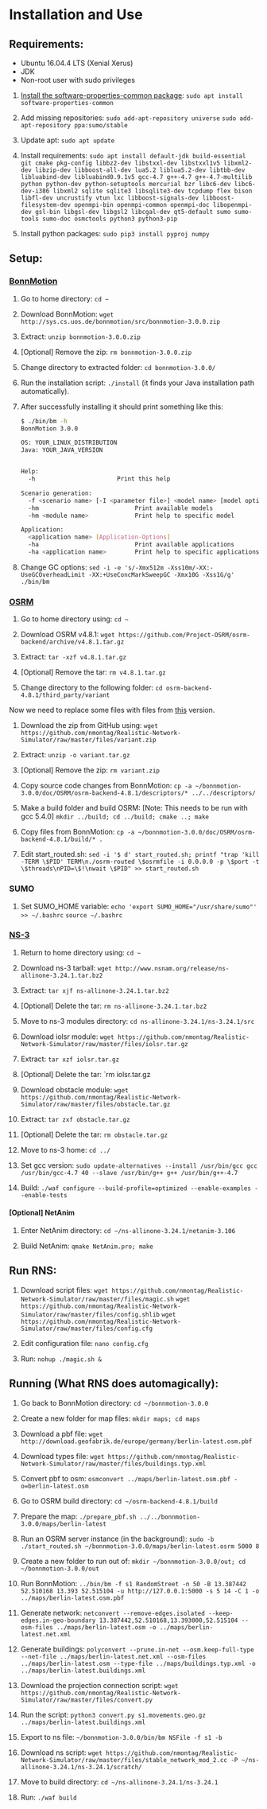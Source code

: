# Installation and Use

## Requirements:

*   Ubuntu 16.04.4 LTS (Xenial Xerus)
*   JDK
*   Non-root user with sudo privileges

1. [Install the software-properties-common package](http://lifeonubuntu.com/ubuntu-missing-add-apt-repository-command/):
`sudo apt install software-properties-common` 

2. Add missing repositories:
`sudo add-apt-repository universe`
`sudo add-apt-repository ppa:sumo/stable`

3. Update apt:
`sudo apt update`

4. Install requirements:
`sudo apt install default-jdk build-essential git cmake pkg-config libbz2-dev libstxxl-dev libstxxl1v5 libxml2-dev libzip-dev libboost-all-dev lua5.2 liblua5.2-dev libtbb-dev libluabind-dev libluabind0.9.1v5 gcc-4.7 g++-4.7 g++-4.7-multilib python python-dev python-setuptools mercurial bzr libc6-dev libc6-dev-i386 libxml2 sqlite sqlite3 libsqlite3-dev tcpdump flex bison libfl-dev uncrustify vtun lxc libboost-signals-dev libboost-filesystem-dev openmpi-bin openmpi-common openmpi-doc libopenmpi-dev gsl-bin libgsl-dev libgsl2 libcgal-dev qt5-default sumo sumo-tools sumo-doc osmctools python3 python3-pip`

5. Install python packages:
`sudo pip3 install pyproj numpy`

## Setup:

### [BonnMotion](http://sys.cs.uos.de/bonnmotion/)

1.  Go to home directory:
`cd ~`

2.  Download BonnMotion:
`wget http://sys.cs.uos.de/bonnmotion/src/bonnmotion-3.0.0.zip`

3.  Extract:
`unzip bonnmotion-3.0.0.zip` 

4.  [Optional] Remove the zip:
`rm bonnmotion-3.0.0.zip`

5.  Change directory to extracted folder:
`cd bonnmotion-3.0.0/`

6.  Run the installation script:
`./install`  (it finds your Java installation path automatically).

7. After successfully installing it should print something like this:
     ```bash
     $ ./bin/bm -h
     BonnMotion 3.0.0
     
     OS: YOUR_LINUX_DISTRIBUTION
     Java: YOUR_JAVA_VERSION
     
     
     Help:
       -h                    	Print this help

     Scenario generation:
       -f <scenario name> [-I <parameter file>] <model name> [model options]
       -hm                           Print available models
       -hm <module name>             Print help to specific model
     
     Application:
       <application name> [Application-Options]
       -ha                           Print available applications
       -ha <application name>        Print help to specific applications
     ```

8. Change GC options:
`sed -i -e 's/-Xmx512m -Xss10m/-XX:-UseGCOverheadLimit -XX:+UseConcMarkSweepGC -Xmx10G -Xss1G/g' ./bin/bm`

### [OSRM](https://github.com/Project-OSRM/osrm-backend)

1.  Go to home directory using:
`cd ~`

2.  Download OSRM v4.8.1:
`wget https://github.com/Project-OSRM/osrm-backend/archive/v4.8.1.tar.gz`

3.  Extract:
`tar -xzf v4.8.1.tar.gz` 

4.  [Optional] Remove  the tar:
`rm v4.8.1.tar.gz`

5.  Change directory to the following folder:
`cd osrm-backend-4.8.1/third_party/variant`

Now we need to replace some files with files from [this](https://github.com/Project-OSRM/osrm-backend/tree/a62c10321c0a269e218ab4164c4ccd132048f271/third_party/variant) version.

1.  Download the zip from GitHub using:
`wget https://github.com/nmontag/Realistic-Network-Simulator/raw/master/files/variant.zip`

2.  Extract:
`unzip -o variant.tar.gz`

3.  [Optional] Remove  the zip:
`rm variant.zip`

4.  Copy source code changes from BonnMotion:
`cp -a ~/bonnmotion-3.0.0/doc/OSRM/osrm-backend-4.8.1/descriptors/* ../../descriptors/`

5.  Make a build folder and build OSRM: [Note: This needs to be run with gcc 5.4.0]
`mkdir ../build; cd ../build; cmake ..; make`

6.  Copy files from BonnMotion:
`cp -a ~/bonnmotion-3.0.0/doc/OSRM/osrm-backend-4.8.1/build/* .`

10.  Edit start_routed.sh:
`sed -i '$ d' start_routed.sh; printf "trap 'kill -TERM \$PID' TERM\n./osrm-routed \$osrmfile -i 0.0.0.0 -p \$port -t \$threads\nPID=\$!\nwait \$PID" >> start_routed.sh`

### SUMO

1.  Set SUMO_HOME variable:
`echo 'export SUMO_HOME="/usr/share/sumo"' >> ~/.bashrc`
`source ~/.bashrc`

### [NS-3](https://www.nsnam.org/docs/release/3.28/tutorial/singlehtml/index.html#downloading-ns3)

1.	Return to home directory using:
`cd ~`

2.  Download ns-3 tarball:
`wget http://www.nsnam.org/release/ns-allinone-3.24.1.tar.bz2`

3.  Extract:
`tar xjf ns-allinone-3.24.1.tar.bz2`

4. [Optional] Delete the tar:
`rm ns-allinone-3.24.1.tar.bz2`

5.  Move to ns-3 modules directory:
`cd ns-allinone-3.24.1/ns-3.24.1/src`

6.  Download iolsr module:
`wget https://github.com/nmontag/Realistic-Network-Simulator/raw/master/files/iolsr.tar.gz`

7.  Extract:
`tar xzf iolsr.tar.gz`

8.  [Optional] Delete the tar:
`rm iolsr.tar.gz

9.  Download obstacle module:
`wget https://github.com/nmontag/Realistic-Network-Simulator/raw/master/files/obstacle.tar.gz`

10.  Extract:
`tar zxf obstacle.tar.gz`

11.  [Optional] Delete the tar:
`rm obstacle.tar.gz`

12.  Move to ns-3 home:
`cd ../`

13.  Set gcc version:
`sudo update-alternatives --install /usr/bin/gcc gcc /usr/bin/gcc-4.7 40 --slave /usr/bin/g++ g++ /usr/bin/g++-4.7`

14.  Build:
`./waf configure --build-profile=optimized --enable-examples --enable-tests`

#### [Optional] NetAnim

1. Enter NetAnim directory:
`cd ~/ns-allinone-3.24.1/netanim-3.106`

2. Build NetAnim:
`qmake NetAnim.pro; make`

## Run RNS:

1.  Download script files:
`wget https://github.com/nmontag/Realistic-Network-Simulator/raw/master/files/magic.sh`
`wget https://github.com/nmontag/Realistic-Network-Simulator/raw/master/files/config.shlib`
`wget https://github.com/nmontag/Realistic-Network-Simulator/raw/master/files/config.cfg`

2.  Edit configuration file:
`nano config.cfg`

3.   Run:
`nohup ./magic.sh &`

## Running (What RNS does automagically):

1.  Go back to BonnMotion directory:
`cd ~/bonnmotion-3.0.0`

2.  Create a new folder for map files:
`mkdir maps; cd maps`

3.  Download a pbf file:
`wget http://download.geofabrik.de/europe/germany/berlin-latest.osm.pbf`

4.  Download types file:
`wget https://github.com/nmontag/Realistic-Network-Simulator/raw/master/files/buildings.typ.xml`

5.  Convert pbf to osm:
`osmconvert ../maps/berlin-latest.osm.pbf -o=berlin-latest.osm`

6.  Go to OSRM build directory:
`cd ~/osrm-backend-4.8.1/build`

7.  Prepare the map:
`./prepare_pbf.sh ../../bonnmotion-3.0.0/maps/berlin-latest`

8.  Run an OSRM server instance (in the background):
`sudo -b ./start_routed.sh ~/bonnmotion-3.0.0/maps/berlin-latest.osrm 5000 8`

9.  Create a new folder to run out of:
`mkdir ~/bonnmotion-3.0.0/out; cd ~/bonnmotion-3.0.0/out`

10.  Run BonnMotion:
`../bin/bm -f s1 RandomStreet -n 50 -B 13.387442 52.510168 13.393 52.515104 -u http://127.0.0.1:5000 -s 5 14 -C 1 -o ../maps/berlin-latest.osm.pbf`

11.  Generate network:
`netconvert --remove-edges.isolated --keep-edges.in-geo-boundary 13.387442,52.510168,13.393000,52.515104 --osm-files ../maps/berlin-latest.osm -o ../maps/berlin-latest.net.xml` 

12.  Generate buildings:
`polyconvert --prune.in-net --osm.keep-full-type --net-file ../maps/berlin-latest.net.xml --osm-files ../maps/berlin-latest.osm --type-file ../maps/buildings.typ.xml -o ../maps/berlin-latest.buildings.xml`

13.  Download the projection connection script:
`wget https://github.com/nmontag/Realistic-Network-Simulator/raw/master/files/convert.py`

14.  Run the script:
`python3 convert.py s1.movements.geo.gz ../maps/berlin-latest.buildings.xml`

15.  Export to ns file:
`~/bonnmotion-3.0.0/bin/bm NSFile -f s1 -b`

16.  Download ns script:
`wget https://github.com/nmontag/Realistic-Network-Simulator/raw/master/files/stable_network_mod_2.cc -P ~/ns-allinone-3.24.1/ns-3.24.1/scratch/`

17.  Move to build directory:
`cd ~/ns-allinone-3.24.1/ns-3.24.1`

18.  Run:
`./waf build`